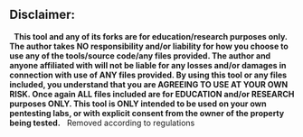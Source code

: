 ## Disclaimer:
 
**This tool and any of its forks are for education/research purposes only. The author takes NO responsibility and/or liability for how you choose to use any of the tools/source code/any files provided. The author and anyone affiliated with will not be liable for any losses and/or damages in connection with use of ANY files provided. By using this tool or any files included, you understand that you are AGREEING TO USE AT YOUR OWN RISK. Once again ALL files included are for EDUCATION and/or RESEARCH purposes ONLY. This tool is ONLY intended to be used on your own pentesting labs, or with explicit consent from the owner of the property being tested.**
 
Removed according to regulations
